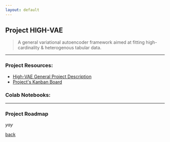 ```yaml
---
layout: default
---
```


## Project HIGH-VAE

> A general variational autoencoder framework aimed at fitting high-cardinality & heterogenous tabular data.
  
  
  


* * *    


### Project Resources:

*   [High-VAE General Project Description](https://kod5kod.github.io/PhDev/pages/HighVAE_general.pdf)
*   [Project's Kanban Board](https://github.com/kod5kod/HighVAE/projects/1)
      
      
### Colab Notebooks:




* * *  


### Project Roadmap


_yay_

[back](../)
